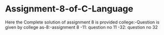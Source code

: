 # Assignment-8-of-C-Language
Here the Complete solution of assignment 8 is provided
college:-Question is given by college
as-8:-assignment 8
-11: question no 11
-32: question no 32
